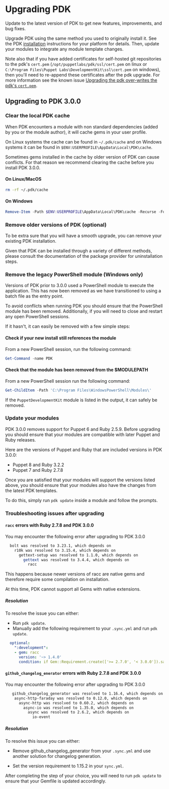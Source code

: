 # Upgrading PDK

Update to the latest version of PDK to get new features, improvements, and bug
fixes.

Upgrade PDK using the same method you used to originally install it. See the PDK
[installation](pdk_install.md) instructions for your platform for details.
Then, update your modules to integrate any module template changes.

Note also that if you have added certificates for self-hosted git repositories to the pdk's `cert.pem` (`/opt/puppetlabs/pdk/ssl/cert.pem` on linux or `C:\Program Files\Puppet Labs\DevelopmentKit\ssl\cert.pem` on windows), then you'll need to re-append these certificates after the pdk upgrade. For more information see the known issue [Upgrading the pdk over-writes the pdk's `cert.pem`](pdk_known_issues.md#upgrading-the-pdk-over-writes-the-pdks-certpem).

## Upgrading to PDK 3.0.0

### Clear the local PDK cache

When PDK encounters a module with non standard dependencies (added by you or the module author),
it will cache gems in your user profile.

On Linux systems the cache can be found in `~/.pdk/cache` and on Windows systems it can be
found in `$ENV:USERPROFILE\AppData\Local\PDK\cache`.

Sometimes gems installed in the cache by older version of PDK can cause conflicts.
For that reason we recommend clearing the cache before you install PDK 3.0.0.

#### On Linux/MacOS

```bash
rm -rf ~/.pdk/cache
```

#### On Windows

```powershell
Remove-Item -Path $ENV:USERPROFILE\AppData\Local\PDK\cache -Recurse -Force
```

### Remove older versions of PDK (optional)

To be extra sure that you will have a smooth upgrade, you can remove your existing PDK installation.

Given that PDK can be installed through a variety of different methods, please consult the documentation
of the package provider for uninstallation steps.

### Remove the legacy PowerShell module (Windows only)

Versions of PDK prior to 3.0.0 used a PowerShell module to execute the application. This has now been removed as we
have transitioned to using a batch file as the entry point.

To avoid conflicts when running PDK you should ensure that the PowerShell module has been removed.
Additionally, if you will need to close and restart any open PowerShell sessions.

If it hasn't, it can easily be removed with a few simple steps:

#### Check if your new install still references the module

From a new PowerShell session, run the following command:

```powershell
Get-Command -name PDK
```

#### Check that the module has been removed from the $MODULEPATH

From a new PowerShell session run the following command:

```powershell
Get-ChildItem -Path 'C:\Program Files\WindowsPowerShell\Modules\'
```

If the `PuppetDevelopmentKit` module is listed in the output, it can safely be removed.

### Update your modules

PDK 3.0.0 removes support for Puppet 6 and Ruby 2.5.9. Before upgrading you should ensure that your modules
are compatible with later Puppet and Ruby releases.

Here are the versions of Puppet and Ruby that are included versions in PDK 3.0.0:

* Puppet 8 and Ruby 3.2.2
* Puppet 7 and Ruby 2.7.8

Once you are satisfied that your modules will support the versions listed above, you should ensure that your
modules also have the changes from the latest PDK templates.

To do this, simply run `pdk update` inside a module and follow the prompts.

### Troubleshooting issues after upgrading

#### `racc` errors with Ruby 2.7.8 and PDK 3.0.0

You may encounter the following error after upgrading to PDK 3.0.0

```bash
  bolt was resolved to 3.23.1, which depends on
    r10k was resolved to 3.15.4, which depends on
      gettext-setup was resolved to 1.1.0, which depends on
        gettext was resolved to 3.4.4, which depends on
          racc
```

This happens because newer versions of racc are native gems and therefore require some compilation on installation.

At this time, PDK cannot support all Gems with native extensions.

##### Resolution

To resolve the issue you can either:

* Run `pdk update`.
* Manually add the following requirement to your `.sync.yml` and run `pdk update`.

```yaml
  optional:
    ":development":
    - gem: racc
      version: '~> 1.4.0'
      condition: if Gem::Requirement.create(['>= 2.7.0', '< 3.0.0']).satisfied_by?(Gem::Version.new(RUBY_VERSION.dup))
```

#### `github_changelog_enerator` errors with Ruby 2.7.8 and PDK 3.0.0

You may encounter the following error after upgrading to PDK 3.0.0

```bash
   github_changelog_generator was resolved to 1.16.4, which depends on
    async-http-faraday was resolved to 0.12.0, which depends on
      async-http was resolved to 0.60.2, which depends on
        async-io was resolved to 1.35.0, which depends on
          async was resolved to 2.6.2, which depends on
            io-event
```

##### Resolution

To resolve this issue you can either:

* Remove github_changelog_generator from your `.sync.yml` and use another solution for changelog generation.

* Set the version requirement to 1.15.2 in your `sync.yml`.

After completing the step of your choice, you will need to run `pdk update` to ensure that your
Gemfile is updated accordingly.

